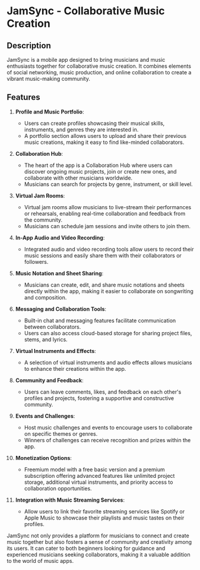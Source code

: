 # JamSync - Collaborative Music Creation

## Description

JamSync is a mobile app designed to bring musicians and music enthusiasts together for collaborative music creation. It combines elements of social networking, music production, and online collaboration to create a vibrant music-making community.

## Features

1. **Profile and Music Portfolio**:
   - Users can create profiles showcasing their musical skills, instruments, and genres they are interested in.
   - A portfolio section allows users to upload and share their previous music creations, making it easy to find like-minded collaborators.

2. **Collaboration Hub**:
   - The heart of the app is a Collaboration Hub where users can discover ongoing music projects, join or create new ones, and collaborate with other musicians worldwide.
   - Musicians can search for projects by genre, instrument, or skill level.

3. **Virtual Jam Rooms**:
   - Virtual jam rooms allow musicians to live-stream their performances or rehearsals, enabling real-time collaboration and feedback from the community.
   - Musicians can schedule jam sessions and invite others to join them.

4. **In-App Audio and Video Recording**:
   - Integrated audio and video recording tools allow users to record their music sessions and easily share them with their collaborators or followers.

5. **Music Notation and Sheet Sharing**:
   - Musicians can create, edit, and share music notations and sheets directly within the app, making it easier to collaborate on songwriting and composition.

6. **Messaging and Collaboration Tools**:
   - Built-in chat and messaging features facilitate communication between collaborators.
   - Users can also access cloud-based storage for sharing project files, stems, and lyrics.

7. **Virtual Instruments and Effects**:
   - A selection of virtual instruments and audio effects allows musicians to enhance their creations within the app.

8. **Community and Feedback**:
   - Users can leave comments, likes, and feedback on each other's profiles and projects, fostering a supportive and constructive community.

9. **Events and Challenges**:
   - Host music challenges and events to encourage users to collaborate on specific themes or genres.
   - Winners of challenges can receive recognition and prizes within the app.

10. **Monetization Options**:
    - Freemium model with a free basic version and a premium subscription offering advanced features like unlimited project storage, additional virtual instruments, and priority access to collaboration opportunities.

11. **Integration with Music Streaming Services**:
    - Allow users to link their favorite streaming services like Spotify or Apple Music to showcase their playlists and music tastes on their profiles.

JamSync not only provides a platform for musicians to connect and create music together but also fosters a sense of community and creativity among its users. It can cater to both beginners looking for guidance and experienced musicians seeking collaborators, making it a valuable addition to the world of music apps.
